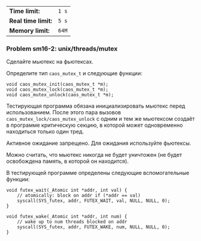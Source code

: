 |                      |       |
|----------------------|-------|
| **Time limit:**      | `1 s` |
| **Real time limit:** | `5 s` |
| **Memory limit:**    | `64M` |


### Problem sm16-2: unix/threads/mutex

Сделайте мьютекс на фьютексах.

Определите тип `caos_mutex_t` и следующие функции:

    
    
    void caos_mutex_init(caos_mutex_t *m);
    void caos_mutex_lock(caos_mutex_t *m);
    void caos_mutex_unlock(caos_mutex_t *m);

Тестирующая программа обязана инициализировать мьютекс перед использованием. После этого пара
вызовов `caos_mutex_lock/caos_mutex_unlock` с одним и тем же мьютексом создаёт в программе
критическую секцию, в которой может одновременно находиться только один тред.

Активное ожидание запрещено. Для ожидания используйте фьютексы.

Можно считать, что мьютекс никогда не будет уничтожен (не будет освобождена память, в которой он
находится).

В тестирующей программе определены следующие вспомогательные функции:

    
    
    void futex_wait(_Atomic int *addr, int val) {
        // atomically: block on addr if (*addr == val)
        syscall(SYS_futex, addr, FUTEX_WAIT, val, NULL, NULL, 0);
    }
    
    void futex_wake(_Atomic int *addr, int num) {
        // wake up to num threads blocked on addr
        syscall(SYS_futex, addr, FUTEX_WAKE, num, NULL, NULL, 0);
    }

